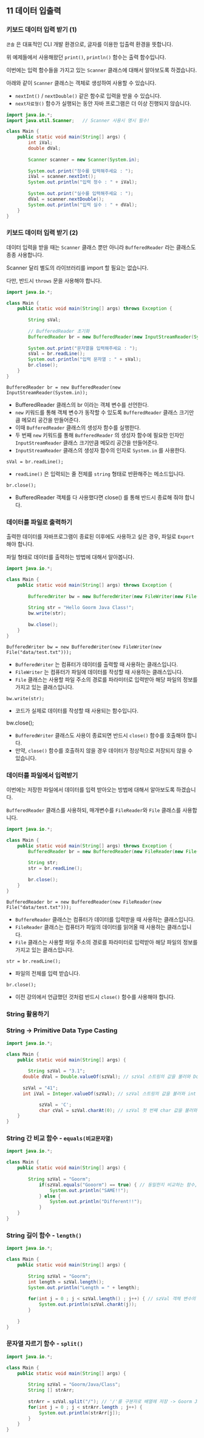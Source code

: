 ## 11 데이터 입출력

### 키보드 데이터 입력 받기 (1)

`콘솔` 은 대표적인 CLI 개발 환경으로, 글자를 이용한 입출력 환경을 뜻합니다.

위 예제들에서 사용해왔던 `print()`, `println()` 함수는 출력 함수입니다.

이번에는 입력 함수들을 가지고 있는 `Scanner` 클래스에 대해서 알아보도록 하겠습니다.

아래와 같이 `Scanner` 클래스는 객체로 생성하여 사용할 수 있습니다.

- `nextInt()` / `nextDouble()` 같은 함수로 입력을 받을 수 있습니다.
- `next자료형()` 함수가 실행되는 동안 자바 프로그램은 더 이상 진행되지 않습니다.

```java
import java.io.*;
import java.util.Scanner;	// Scanner 사용시 명시 필수!

class Main {
	public static void main(String[] args) {
		int iVal;
		double dVal;		
		
		Scanner scanner = new Scanner(System.in);
		
		System.out.print("정수를 입력해주세요 : ");
		iVal = scanner.nextInt();				
		System.out.println("입력 정수 : " + iVal);
		
		System.out.print("실수를 입력해주세요 : ");
		dVal = scanner.nextDouble();				
		System.out.println("입력 실수 : " + dVal);
	}
}
```

### 키보드 데이터 입력 받기 (2)

데이터 입력을 받을 때는 `Scanner` 클래스 뿐만 아니라 `BufferedReader` 라는 클래스도 종종 사용합니다.

Scanner 달리 별도의 라이브러리를 import 할 필요는 없습니다. 

다만, 반드시 `throws` 문을 사용해야 합니다.

```java
import java.io.*;

class Main {
    public static void main(String[] args) throws Exception {
        
    	String sVal;
    	
		// BufferedReader 초기화
        BufferedReader br = new BufferedReader(new InputStreamReader(System.in));
        
        System.out.print("문자열을 입력해주세요 : ");
        sVal = br.readLine();
        System.out.println("입력 문자열 : " + sVal);
        br.close();
    }
}
```

`BufferedReader br = new BufferedReader(new InputStreamReader(System.in));`

- BufferedReader 클래스의 br 이라는 객체 변수를 선언한다.
- `new` 키워드를 통해 객체 변수가 동작할 수 있도록 `BufferedReader` 클래스 크기만큼 메모리 공간을 만들어준다.
- 이때 `BufferedReader` 클래스의 생성자 함수를 실행한다.
- 두 번째 `new` 키워드를 통해 `BufferedReader` 의 생성자 함수에 필요한 인자인 `InputStreamReader` 클래스 크기만큼 메모리 공간을 만들어준다.
- `InputStreamReader` 클래스의 생성자 함수의 인자로 `System.in` 를 사용한다.

`sVal = br.readLine();`

- `readLine()` 은 입력되는 줄 전체를 `string` 형태로 반환해주는 메소드입니다.

`br.close();`

- BufferedReader 객체를 다 사용했다면 close() 를 통해 반드시 종료해 줘야 합니다.

### 데이터를 파일로 출력하기

출력한 데이터를 자바프로그램이 종료된 이후에도 사용하고 싶은 경우, 파일로 `Export` 해야 합니다.

파일 형태로 데이터를 출력하는 방법에 대해서 알아봅니다.

```java
import java.io.*;

class Main {
    public static void main(String[] args) throws Exception {
        
    	BufferedWriter bw = new BufferedWriter(new FileWriter(new File("data/test.txt")));
    	
    	String str = "Hello Goorm Java Class!";
    	bw.write(str);
    	
    	bw.close();
    }
}
```

`BufferedWriter bw = new BufferedWriter(new FileWriter(new File("data/test.txt")));`

- `BufferedWriter` 는 컴퓨터가 데이터를 출력할 때 사용하는 클래스입니다.
- `FileWriter` 는 컴퓨터가 파일에 데이터를 작성할 때 사용하는 클래스입니다.
- `File` 클래스는 사용할 파일 주소의 경로를 파라미터로 입력받아 해당 파일의 정보를 가지고 있는 클래스입니다.

`bw.write(str);`

- 코드가 실제로 데이터를 작성할 때 사용되는 함수입니다.

bw.close();

- `BufferedWriter` 클래스도 사용이 종료되면 반드시 `close()` 함수를 호출해야 합니다.
- 만약, `close()` 함수를 호출하지 않을 경우 데이터가 정상적으로 저장되지 않을 수 있습니다.

### 데이터를 파일에서 입력받기

이번에는 저장한 파일에서 데이터를 입력 받아오는 방법에 대해서 알아보도록 하겠습니다.

`BufferedReader` 클래스를 사용하되, 매개변수를 `FileReader`와 `File` 클래스를 사용합니다.

```java
import java.io.*;

class Main {
	public static void main(String[] args) throws Exception {
		BufferedReader br = new BufferedReader(new FileReader(new File("data/test.txt")));
		
		String str;
		str = br.readLine();		
		
		br.close();
	}		
}
```

`BufferedReader br = new BufferedReader(new FileReader(new File("data/test.txt")));`

- `BuffereReader` 클래스는 컴퓨터가 데이터를 입력받을 때 사용하는 클래스입니다.
- `FileReader` 클래스는 컴퓨터가 파일의 데이터를 읽어올 때 사용하는 클래스입니다.
- `File` 클래스는 사용할 파일 주소의 경로를 파라미터로 입력받아 해당 파일의 정보를 가지고 있는 클래스입니다.

`str = br.readLine();`

- 파일의 전체를 입력 받습니다.

`br.close();`

- 이전 강의에서 언급했던 것처럼 반드시 `close()` 함수를 사용해야 합니다.

### String 활용하기

### String → Primitive Data Type Casting

```java
import java.io.*;

class Main {
    public static void main(String[] args) {
        
    	String szVal = "3.1";
      double dVal = Double.valueOf(szVal); // szVal 스트링의 값을 불러와 Double 형으로 명시적 형변환
        
      szVal = "41";
      int iVal = Integer.valueOf(szVal); // szVal 스트링의 값을 불러와 int 형으로 명시적 형변환

			szVal = 'C';
			char cVal = szVal.charAt(0); // szVal 첫 번째 char 값을 불러와서 cVal에 저장
    }
}
```

### String 간 비교 함수 - `equals(비교문자열)`

```java
import java.io.*;

class Main {
    public static void main(String[] args) {
        
    	String szVal = "Goorm";
			if(szVal.equals("Gooorm") == true) { // 동일한지 비교하는 함수, boolean 반환
				System.out.println("SAME!!");
			} else {
				System.out.println("Different!!");
			}
    }
}
```

### String 길이 함수 - `length()`

```java
import java.io.*;

class Main {
    public static void main(String[] args) {
        
    	String szVal = "Goorm";
    	int length = szVal.length();
    	System.out.println("Length = " + length);
    	
    	for(int j = 0 ; j < szVal.length() ; j++) { // szVal 객체 변수의 길이 반환
    		System.out.println(szVal.charAt(j));
    	}
    	
    }
}
```

### 문자열 자르기 함수 - `split()`

```java
import java.io.*;

class Main {
    public static void main(String[] args) {
        
    	String szVal = "Goorm/Java/Class";
    	String [] strArr;
    	
    	strArr = szVal.split("/"); // '/'를 구분자로 배열에 저장 -> Goorm Java Class 순으로 저장됨
    	for(int j = 0 ; j < strArr.length ; j++) {
    		System.out.println(strArr[j]);
    	}
    }
}
```
